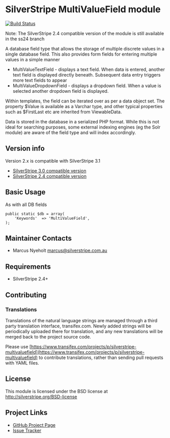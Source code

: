 # SilverStripe MultiValueField module

[![Build Status](https://secure.travis-ci.org/silverstripe-australia/silverstripe-multivaluefield.png)](http://travis-ci.org/silverstripe-australia/silverstripe-multivaluefield)

Note: The SilverStripe 2.4 compatible version of the module is still available
in the ss24 branch

A database field type that allows the storage of multiple discrete values in
a single database field. This also provides form fields for entering multiple 
values in a simple manner

* MultiValueTextField - displays a text field. When data is entered, another
  text field is displayed directly beneath. Subsequent data entry triggers
  more text fields to appear
* MultiValueDropdownField - displays a dropdown field. When a value is selected
  another dropdown field is displayed. 

Within templates, the field can be iterated over as per a data object set. 
The property $Value is available as a Varchar type, and other typical 
properties such as $FirstLast etc are inherited from ViewableData.

Data is stored in the database in a serialized PHP format. While this is not
ideal for searching purposes, some external indexing engines (eg the Solr 
module) are aware of the field type and will index accordingly. 

## Version info

Version 2.x is compatible with SilverStripe 3.1

* [SilverStripe 3.0 compatible version](https://github.com/silverstripe-australia/silverstripe-multivaluefield/tree/1.0)
* [SilverStripe 2.4 compatible version](https://github.com/silverstripe-australia/silverstripe-multivaluefield/tree/ss24)


## Basic Usage

As with all DB fields

	public static $db = array(
		'Keywords' 	=> 'MultiValueField',
	);



## Maintainer Contacts

* Marcus Nyeholt <marcus@silverstripe.com.au>

## Requirements

* SilverStripe 2.4+

## Contributing

### Translations

Translations of the natural language strings are managed through a third party translation interface, transifex.com. Newly added strings will be periodically uploaded there for translation, and any new translations will be merged back to the project source code.

Please use [https://www.transifex.com/projects/p/silverstripe-multivaluefield](https://www.transifex.com/projects/p/silverstripe-multivaluefield) to contribute translations, rather than sending pull requests with YAML files.

## License

This module is licensed under the BSD license at http://silverstripe.org/BSD-license

## Project Links
* [GitHub Project Page](https://github.com/nyeholt/silverstripe-multivaluefield)
* [Issue Tracker](https://github.com/nyeholt/silverstripe-multivaluefield/issues)

